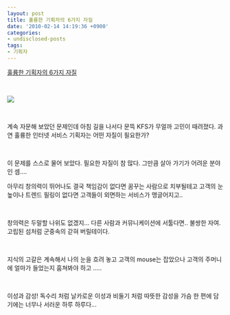 ```yaml
---
layout: post
title: 훌륭한 기획자의 6가지 자질
date: '2010-02-14 14:19:36 +0900'
categories:
- undisclosed-posts
tags:
- 기획자
---
```


[훌륭한 기획자의 6가지 자질](http://blog.naver.com/travelius/20001380269)
  
 
  
![](http://blogfiles4.naver.net/data2/2004/3/19/67/planner_factor.gif)
  
 
  
계속 자문해 보았던 문제인데 아침 길을 나서다 문뜩 KFS가 무얼까 고민이 때려졌다. 과연 훌륭한 인터넷 서비스 기획자는 어떤 자질이 필요한가?
  
 
  
이 문제를 스스로 물어 보았다. 필요한 자질이 참 많다. 그만큼 살아 가기가 어려운 분야인 셈....
  
아무리 창의력이 뛰어나도 결국 책임감이 없다면 꿈꾸는 사람으로 치부될테고 고객의 눈높이나 트렌드 필링이 없다면 고객들이 외면하는 서비스가 맹글어지고..
  
 
  
창의력은 두말할 나위도 없겠지... 다른 사람과 커뮤니케이션에 서툴다면.. 불쌍한 자여. 고립된 섬처럼 군중속의 갇혀 버릴테이다.
  
 
  
지식의 고갈은 계속해서 나의 눈을 흐려 놓고 고객의 mouse는 잡았으나 고객의 주머니에 얼마가 들었는지 훔쳐봐야 하고 .....
  
 
  
이성과 감성! 독수리 처럼 날카로운 이성과 비둘기 처럼 따뜻한 감성을 가슴 한 편에 담기에는 너무나 서러운 하루 하루다... 
